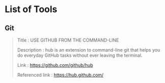 # List of Tools

## Git

> Title : USE GITHUB FROM THE COMMAND-LINE
>
> Description : hub is an extension to command-line git that helps you do everyday GitHub tasks without ever leaving the terminal.
>
> Link : https://github.com/github/hub
>
> Referenced link : https://hub.github.com/
